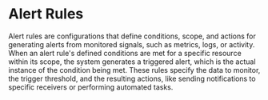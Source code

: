 # Alert Rules

Alert rules are configurations that define conditions, scope, and actions for generating alerts from
monitored signals, such as metrics, logs, or activity. When an alert rule's defined conditions are
met for a specific resource within its scope, the system generates a triggered alert, which is the
actual instance of the condition being met. These rules specify the data to monitor, the trigger
threshold, and the resulting actions, like sending notifications to specific receivers or performing
automated tasks.
